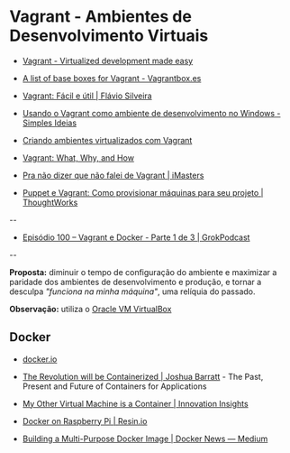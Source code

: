 # Vagrant - Ambientes de Desenvolvimento Virtuais

* [Vagrant - Virtualized development made easy](http://vagrantup.com/)

* [A list of base boxes for Vagrant - Vagrantbox.es](http://www.vagrantbox.es/)

* [Vagrant: Fácil e útil | Flávio Silveira](http://flaviosilveira.com/2012/vagrant-facil-e-util/)

* [Usando o Vagrant como ambiente de desenvolvimento no Windows - Simples Ideias](http://simplesideias.com.br/usando-o-vagrant-como-ambiente-de-desenvolvimento-no-windows)

* [Criando ambientes virtualizados com Vagrant](http://blog.concretesolutions.com.br/2012/10/criando-ambientes-virtualizados-com-vagrant/)

* [Vagrant: What, Why, and How](http://net.tutsplus.com/tutorials/php/vagrant-what-why-and-how/)

* [Pra não dizer que não falei de Vagrant | iMasters](http://imasters.com.br/desenvolvimento/pra-nao-dizer-que-nao-falei-de-vagrant/)

* [Puppet e Vagrant: Como provisionar máquinas para seu projeto | ThoughtWorks](http://www.thoughtworks.com/insights/blog/puppet-e-vagrant-como-provisionar-maquinas-para-seu-projeto)

--

* [Episódio 100 – Vagrant e Docker - Parte 1 de 3 | GrokPodcast](http://www.grokpodcast.com/2013/09/26/episodio-100-vagrant-docker/)

--

**Proposta:** diminuir o tempo de configuração do  ambiente e maximizar a paridade dos ambientes de desenvolvimento e  produção, e tornar a desculpa _"funciona na minha máquina"_, uma relíquia do passado.

**Observação:** utiliza o [Oracle VM VirtualBox](https://www.virtualbox.org/)


## Docker

* [docker.io](http://www.docker.io/)

* [The Revolution will be Containerized | Joshua Barratt](https://rawgithub.com/jbarratt/dockertalk/master/talk/index.html) - The Past, Present and Future of Containers for Applications

* [My Other Virtual Machine is a Container | Innovation Insights](http://insights.wired.com/profiles/blogs/my-other-virtual-machine-is-a-container)

* [Docker on Raspberry Pi | Resin.io](http://resin.io/docker-on-raspberry-pi/)

* [Building a Multi-Purpose Docker Image | Docker News — Medium](https://medium.com/docker-news/7762378ebc2e)

